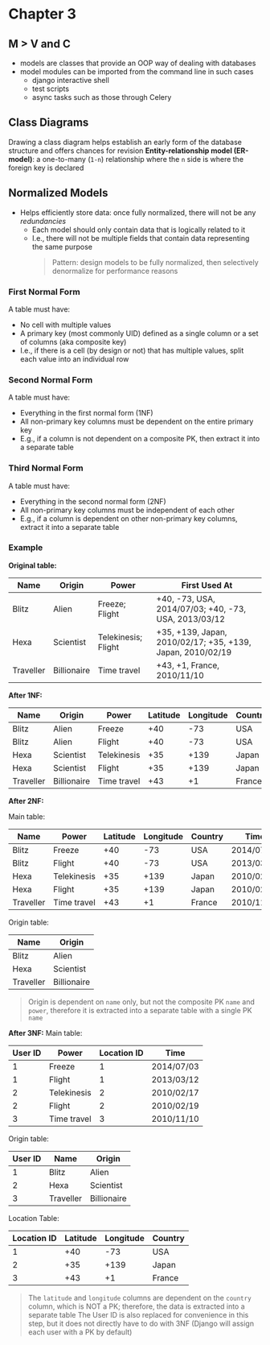 # Chapter 3

## M > V and C

- models are classes that provide an OOP way of dealing with databases
- model modules can be imported from the command line in such cases
  - django interactive shell
  - test scripts
  - async tasks such as those through Celery

## Class Diagrams

Drawing a class diagram helps establish an early form of the database structure and offers chances for revision
**Entity-relationship model (ER-model)**: a one-to-many (`1-n`) relationship where the `n` side is where the foreign key is declared

## Normalized Models

- Helps efficiently store data: once fully normalized, there will not be any _redundancies_
  - Each model should only contain data that is logically related to it
  - I.e., there will not be multiple fields that contain data representing the same purpose
    > Pattern: design models to be fully normalized, then selectively denormalize for performance reasons

### First Normal Form

A table must have:

- No cell with multiple values
- A primary key (most commonly UID) defined as a single column or a set of columns (aka composite key)
- I.e., if there is a cell (by design or not) that has multiple values, split each value into an individual row

### Second Normal Form

A table must have:

- Everything in the first normal form (1NF)
- All non-primary key columns must be dependent on the entire primary key
- E.g., if a column is not dependent on a composite PK, then extract it into a separate table

### Third Normal Form

A table must have:

- Everything in the second normal form (2NF)
- All non-primary key columns must be independent of each other
- E.g., if a column is dependent on other non-primary key columns, extract it into a separate table

### Example

**Original table:**

| Name      | Origin      | Power               | First Used At                                              |
| --------- | ----------- | ------------------- | ---------------------------------------------------------- |
| Blitz     | Alien       | Freeze; Flight      | +40, -73, USA, 2014/07/03; +40, -73, USA, 2013/03/12       |
| Hexa      | Scientist   | Telekinesis; Flight | +35, +139, Japan, 2010/02/17; +35, +139, Japan, 2010/02/19 |
| Traveller | Billionaire | Time travel         | +43, +1, France, 2010/11/10                                |

**After 1NF:**

| Name      | Origin      | Power       | Latitude | Longitude | Country | Time       |
| --------- | ----------- | ----------- | -------- | --------- | ------- | ---------- |
| Blitz     | Alien       | Freeze      | +40      | -73       | USA     | 2014/07/03 |
| Blitz     | Alien       | Flight      | +40      | -73       | USA     | 2013/03/12 |
| Hexa      | Scientist   | Telekinesis | +35      | +139      | Japan   | 2010/02/17 |
| Hexa      | Scientist   | Flight      | +35      | +139      | Japan   | 2010/02/19 |
| Traveller | Billionaire | Time travel | +43      | +1        | France  | 2010/11/10 |

**After 2NF:**

Main table:

| Name      | Power       | Latitude | Longitude | Country | Time       |
| --------- | ----------- | -------- | --------- | ------- | ---------- |
| Blitz     | Freeze      | +40      | -73       | USA     | 2014/07/03 |
| Blitz     | Flight      | +40      | -73       | USA     | 2013/03/12 |
| Hexa      | Telekinesis | +35      | +139      | Japan   | 2010/02/17 |
| Hexa      | Flight      | +35      | +139      | Japan   | 2010/02/19 |
| Traveller | Time travel | +43      | +1        | France  | 2010/11/10 |

Origin table:

| Name      | Origin      |
| --------- | ----------- |
| Blitz     | Alien       |
| Hexa      | Scientist   |
| Traveller | Billionaire |

> Origin is dependent on `name` only, but not the composite PK `name` and `power`, therefore it is extracted into a separate table with a single PK `name`

**After 3NF:**
Main table:

| User ID | Power       | Location ID | Time       |
| ------- | ----------- | ----------- | ---------- |
| 1       | Freeze      | 1           | 2014/07/03 |
| 1       | Flight      | 1           | 2013/03/12 |
| 2       | Telekinesis | 2           | 2010/02/17 |
| 2       | Flight      | 2           | 2010/02/19 |
| 3       | Time travel | 3           | 2010/11/10 |

Origin table:

| User ID | Name      | Origin      |
| ------- | --------- | ----------- |
| 1       | Blitz     | Alien       |
| 2       | Hexa      | Scientist   |
| 3       | Traveller | Billionaire |

Location Table:

| Location ID | Latitude | Longitude | Country |
| ----------- | -------- | --------- | ------- |
| 1           | +40      | -73       | USA     |
| 2           | +35      | +139      | Japan   |
| 3           | +43      | +1        | France  |

> The `latitude` and `longitude` columns are dependent on the `country` column, which is NOT a PK; therefore, the data is extracted into a separate table
> The User ID is also replaced for convenience in this step, but it does not directly have to do with 3NF (Django will assign each user with a PK by default)
